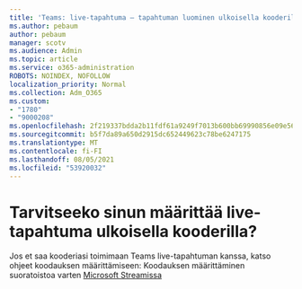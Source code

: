 ```yaml
---
title: 'Teams: live-tapahtuma – tapahtuman luominen ulkoisella kooderilla ei onnistu'
ms.author: pebaum
author: pebaum
manager: scotv
ms.audience: Admin
ms.topic: article
ms.service: o365-administration
ROBOTS: NOINDEX, NOFOLLOW
localization_priority: Normal
ms.collection: Adm_O365
ms.custom:
- "1780"
- "9000208"
ms.openlocfilehash: 2f219337bdda2b11fdf61a9249f7013b600bb69990856e09e56b5ae33ec33dda
ms.sourcegitcommit: b5f7da89a650d2915dc652449623c78be6247175
ms.translationtype: MT
ms.contentlocale: fi-FI
ms.lasthandoff: 08/05/2021
ms.locfileid: "53920032"
---
```

# <a name="need-to-configure-your-live-event-with-an-external-encoder"></a>Tarvitseeko sinun määrittää live-tapahtuma ulkoisella kooderilla?

Jos et saa kooderiasi toimimaan Teams live-tapahtuman kanssa, katso ohjeet koodauksen määrittämiseen: Koodauksen määrittäminen suoratoistoa varten [Microsoft Streamissa](https://docs.microsoft.com/stream/live-encoder-setup)